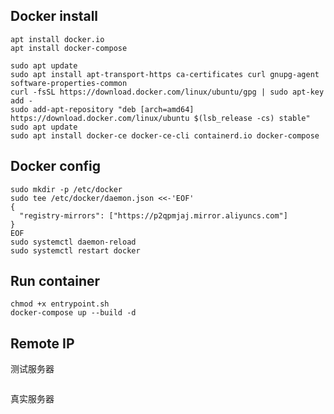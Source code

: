 ## Docker install

```shell
apt install docker.io
apt install docker-compose
```

```shell
sudo apt update
sudo apt install apt-transport-https ca-certificates curl gnupg-agent software-properties-common
curl -fsSL https://download.docker.com/linux/ubuntu/gpg | sudo apt-key add -
sudo add-apt-repository "deb [arch=amd64] https://download.docker.com/linux/ubuntu $(lsb_release -cs) stable"
sudo apt update
sudo apt install docker-ce docker-ce-cli containerd.io docker-compose
```

## Docker config

```shell
sudo mkdir -p /etc/docker
sudo tee /etc/docker/daemon.json <<-'EOF'
{
  "registry-mirrors": ["https://p2qpmjaj.mirror.aliyuncs.com"]
}
EOF
sudo systemctl daemon-reload
sudo systemctl restart docker
```

## Run container

```shell
chmod +x entrypoint.sh
docker-compose up --build -d
```

## Remote IP

测试服务器

```shell

```

真实服务器

```shell

```